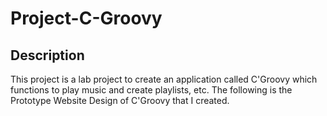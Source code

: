 # Project-C-Groovy

<h2>Description</h2>
This project is a lab project to create an application called C'Groovy which functions to play music and create playlists, etc. The following is the Prototype Website Design of C'Groovy that I created.
